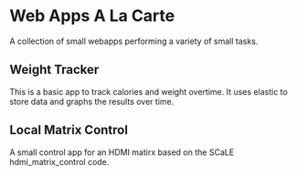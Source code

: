 # Web Apps A La Carte

A collection of small webapps performing a variety of small tasks.

## Weight Tracker

This is a basic app to track calories and weight overtime. It uses elastic to store data and graphs the results over time.

## Local Matrix Control

A small control app for an HDMI matirx based on the SCaLE hdmi_matrix_control code. 
